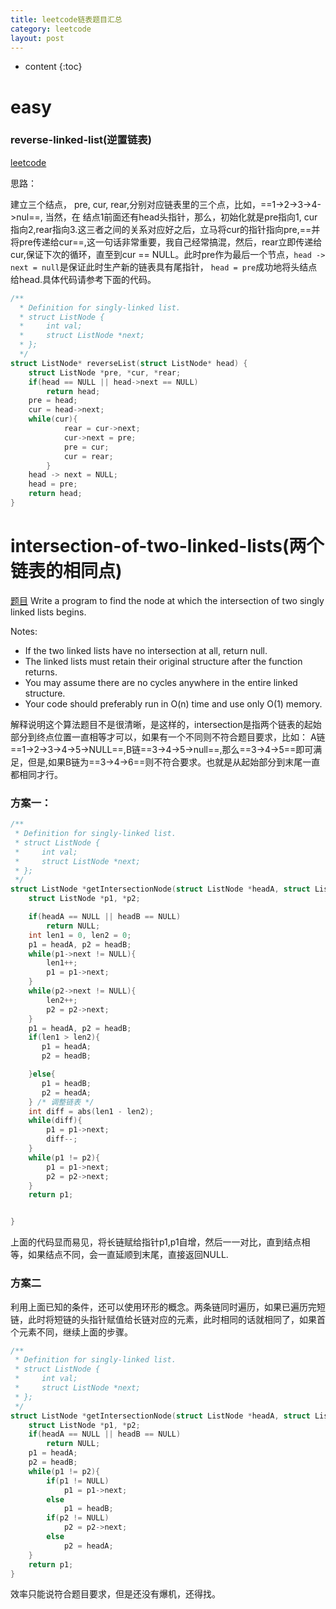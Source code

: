 ```yaml
---
title: leetcode链表题目汇总
category: leetcode
layout: post
---
```

* content
{:toc}

# easy

### reverse-linked-list(逆置链表)

[leetcode](https://leetcode.com/problems/reverse-linked-list)

思路：

建立三个结点， pre, cur, rear,分别对应链表里的三个点，比如，==1->2->3->4->nul==, 当然，在
结点1前面还有head头指针，那么，初始化就是pre指向1, cur指向2,rear指向3.这三者之间的关系对应好之后，立马将cur的指针指向pre,==并将pre传递给cur==,这一句话非常重要，我自己经常搞混，然后，rear立即传递给cur,保证下次的循环，直至到cur == NULL。此时pre作为最后一个节点，``head -> next = null``是保证此时生产新的链表具有尾指针， ``head = pre``成功地将头结点给head.具体代码请参考下面的代码。

```c
/**
  * Definition for singly-linked list.
  * struct ListNode {
  *     int val;
  *     struct ListNode *next;
  * };
  */
struct ListNode* reverseList(struct ListNode* head) {
    struct ListNode *pre, *cur, *rear;
    if(head == NULL || head->next == NULL)
        return head;
    pre = head;
    cur = head->next;
    while(cur){
            rear = cur->next;
            cur->next = pre;
            pre = cur;
            cur = rear;
        }
    head -> next = NULL;
    head = pre;
    return head;
}
```

# intersection-of-two-linked-lists(两个链表的相同点)
[题目](https://leetcode.com/problems/intersection-of-two-linked-lists/)
Write a program to find the node at which the intersection of two singly linked lists begins.

Notes:

* If the two linked lists have no intersection at all, return null.
* The linked lists must retain their original structure after the function returns.
* You may assume there are no cycles anywhere in the entire linked structure.
* Your code should preferably run in O(n) time and use only O(1) memory.

解释说明这个算法题目不是很清晰，是这样的，intersection是指两个链表的起始部分到终点位置一直相等才可以，如果有一个不同则不符合题目要求，比如： A链==1->2->3->4->5->NULL==,B链==3->4->5->null==,那么==3->4->5==即可满足，但是,如果B链为==3->4->6==则不符合要求。也就是从起始部分到末尾一直都相同才行。
### 方案一：

```c
/**
 * Definition for singly-linked list.
 * struct ListNode {
 *     int val;
 *     struct ListNode *next;
 * };
 */
struct ListNode *getIntersectionNode(struct ListNode *headA, struct ListNode *headB) {
    struct ListNode *p1, *p2;

    if(headA == NULL || headB == NULL)
        return NULL;
    int len1 = 0, len2 = 0;
    p1 = headA, p2 = headB;
    while(p1->next != NULL){
        len1++;
        p1 = p1->next;
    }
    while(p2->next != NULL){
        len2++;
        p2 = p2->next;
    }
    p1 = headA, p2 = headB;
    if(len1 > len2){
       p1 = headA;
       p2 = headB;

    }else{
       p1 = headB;
       p2 = headA;
    } /* 调整链表 */
    int diff = abs(len1 - len2);
    while(diff){
        p1 = p1->next;
        diff--;
    }
    while(p1 != p2){
        p1 = p1->next;
        p2 = p2->next;
    }
    return p1;


}
```
上面的代码显而易见，将长链赋给指针p1,p1自增，然后一一对比，直到结点相等，如果结点不同，会一直延顺到末尾，直接返回NULL.

### 方案二
利用上面已知的条件，还可以使用环形的概念。两条链同时遍历，如果已遍历完短链，此时将短链的头指针赋值给长链对应的元素，此时相同的话就相同了，如果首个元素不同，继续上面的步骤。

```c
/**
 * Definition for singly-linked list.
 * struct ListNode {
 *     int val;
 *     struct ListNode *next;
 * };
 */
struct ListNode *getIntersectionNode(struct ListNode *headA, struct ListNode *headB) {
    struct ListNode *p1, *p2;
    if(headA == NULL || headB == NULL)
        return NULL;
    p1 = headA;
    p2 = headB;
    while(p1 != p2){
        if(p1 != NULL)
            p1 = p1->next;
        else
            p1 = headB;
        if(p2 != NULL)
            p2 = p2->next;
        else
            p2 = headA;
    }
    return p1;
}
```
效率只能说符合题目要求，但是还没有爆机，还得找。


